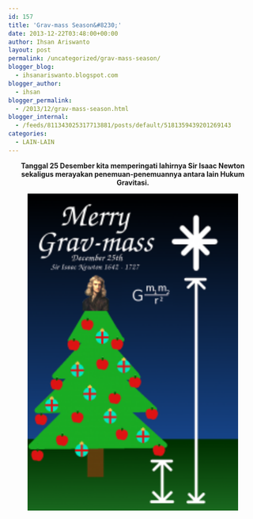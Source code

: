 ```yaml
---
id: 157
title: 'Grav-mass Season&#8230;'
date: 2013-12-22T03:48:00+00:00
author: Ihsan Ariswanto
layout: post
permalink: /uncategorized/grav-mass-season/
blogger_blog:
  - ihsanariswanto.blogspot.com
blogger_author:
  - ihsan
blogger_permalink:
  - /2013/12/grav-mass-season.html
blogger_internal:
  - /feeds/811343025317713881/posts/default/5181359439201269143
categories:
  - LAIN-LAIN
---
```

<div style="clear: both; text-align: center;">
</div>

<div style="clear: both; text-align: center;">
</div>

<div style="clear: both; text-align: center;">
</div>

<div style="text-align: center;">
  <b><span>Tanggal 25 Desember kita memperingati lahirnya Sir Isaac Newton sekaligus merayakan penemuan-penemuannya antara lain Hukum Gravitasi.</span></b></p> 
  
  <p>
    <div style="clear: both; text-align: center;">
      <b><span><a href="http://stallman.org/grav-mass.html" target="_blank"><img alt="http://stallman.org/grav-mass.html" border="0" height="640" src="/wp-content/uploads/2013/12/GravMass-200x300.png" width="426" /></a></span></b>
    </div></div>